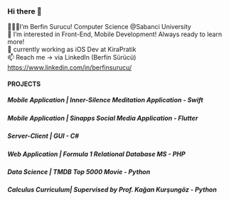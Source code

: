 ### Hi there 👋

<!--
**surucux/surucux** is a ✨ _special_ ✨ repository because its `README.md` (this file) appears on your GitHub profile.

Here are some ideas to get you started:

- 🔭 I’m currently working on ...
- 🌱 I’m currently learning ...
- 👯 I’m looking to collaborate on ...
- 🤔 I’m looking for help with ...
- 💬 Ask me about ...
- 📫 How to reach me: ...
- 😄 Pronouns: ...
- ⚡ Fun fact: ...
-->
👋👩‍💻I’m Berfin Surucu! Computer Science @Sabanci University  <br>
👀 I’m interested in Front-End, Mobile Development! Always ready to learn more!<br>
👥 currently working as iOS Dev at KiraPratik <br>
📫 Reach me -> via LinkedIn (Berfin Sürücü) https://www.linkedin.com/in/berfinsurucu/


<h4>PROJECTS</h4>
<h5>Mobile Application | Inner-Silence Meditation Application - Swift</h5>
  
  
<h5>Mobile Application | Sinapps Social Media Application - Flutter</h5>

  
<h5>Server-Client | GUI - C#</h5>
  
<h5>Web Application | Formula 1 Relational Database MS - PHP</h5>

  
<h5>Data Science | TMDB Top 5000 Movie - Python</h5>

  
<h5>Calculus Curriculum| Supervised by Prof. Kağan Kurşungöz - Python</h5>
